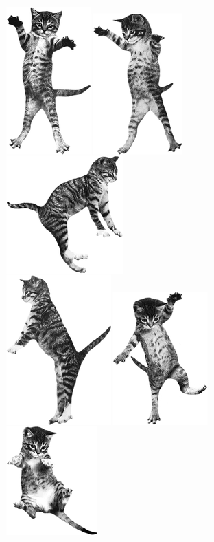 <div id="debug"></div>
<img id="cat1" class="cat" src="https://raw.githubusercontent.com/naeluh/cat/matter-dev/src/assets/cat_1.png" matter>
<img id="cat2" class="cat" src="https://raw.githubusercontent.com/naeluh/cat/matter-dev/src/assets/cat_2.png" matter>
<img id="cat3" class="cat" src="https://raw.githubusercontent.com/naeluh/cat/matter-dev/src/assets/cat_3.png" matter>
<img id="cat4" class="cat" src="https://raw.githubusercontent.com/naeluh/cat/matter-dev/src/assets/cat_4.png" matter>
<img id="cat4" class="cat" src="https://raw.githubusercontent.com/naeluh/cat/matter-dev/src/assets/cat_5.png" matter>
<img id="cat6" class="cat" src="https://raw.githubusercontent.com/naeluh/cat/matter-dev/src/assets/cat_6.png" matter>
<div id="ceiling" matter></div>
<div id="left-wall" matter></div>
<div id="right-wall" matter></div>
<div id="ground" matter></div>
